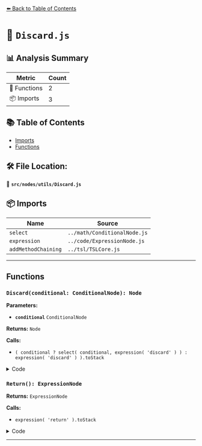 [⬅️ Back to Table of Contents](../../../index.md)

# 📄 `Discard.js`

## 📊 Analysis Summary

| Metric | Count |
|--------|-------|
| 🔧 Functions | 2 |
| 📦 Imports | 3 |

## 📚 Table of Contents

- [Imports](#imports)
- [Functions](#functions)

## 🛠️ File Location:
📂 **`src/nodes/utils/Discard.js`**

## 📦 Imports

| Name | Source |
|------|--------|
| `select` | `../math/ConditionalNode.js` |
| `expression` | `../code/ExpressionNode.js` |
| `addMethodChaining` | `../tsl/TSLCore.js` |


---

## Functions

### `Discard(conditional: ConditionalNode): Node`

**Parameters:**

- **`conditional`** `ConditionalNode`

**Returns:** `Node`

**Calls:**

- `( conditional ? select( conditional, expression( 'discard' ) ) : expression( 'discard' ) ).toStack`

<details><summary>Code</summary>

```typescript
( conditional ) => ( conditional ? select( conditional, expression( 'discard' ) ) : expression( 'discard' ) ).toStack()
```
</details>

### `Return(): ExpressionNode`

**Returns:** `ExpressionNode`

**Calls:**

- `expression( 'return' ).toStack`

<details><summary>Code</summary>

```typescript
() => expression( 'return' ).toStack()
```
</details>


---
